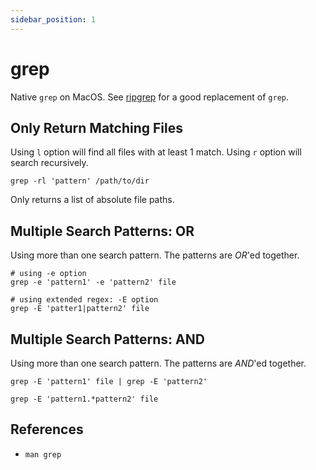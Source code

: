 ```yaml
---
sidebar_position: 1
---
```


# grep

Native `grep` on MacOS.
See [ripgrep](./ripgrep.md) for a good replacement of `grep`.
## Only Return Matching Files
Using `l` option will find all files with at least 1 match. Using `r` option will search recursively.

```shell
grep -rl 'pattern' /path/to/dir
```
Only returns a list of absolute file paths.

## Multiple Search Patterns: OR
Using more than one search pattern.  The patterns are *OR*'ed together.

```shell
# using -e option
grep -e 'pattern1' -e 'pattern2' file

# using extended regex: -E option
grep -E 'patter1|pattern2' file
```
## Multiple Search Patterns: AND
Using more than one search pattern.  The patterns are *AND*'ed together.
```shell
grep -E 'pattern1' file | grep -E 'pattern2'

grep -E 'pattern1.*pattern2' file
```

## References
- `man grep`

